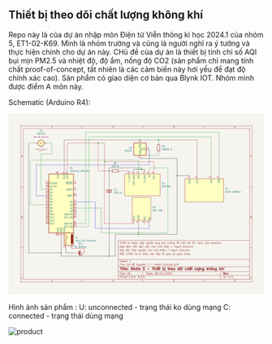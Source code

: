 ## Thiết bị theo dõi chất lượng không khí

Repo này là của dự án nhập môn Điện tử Viễn thông kì học 2024.1 của nhóm 5, ET1-02-K69. Mình là nhóm trường và cũng là người nghĩ ra ý tưởng và thực hiện chính cho dự án này. CHủ đề của dự án là thiết bị tính chỉ số AQI bụi mịn PM2.5 và nhiệt độ, độ ẩm, nồng độ CO2 (sản phẩm chỉ mang tính chất proof-of-concept, tất nhiên là các cảm biến này hơi yếu để đạt độ chính xác cao). Sản phẩm có giao diện cơ bản qua Blynk IOT. Nhóm mình được điểm A môn này.

Schematic (Arduino R4): 

![schematic](./img/schematic.png)

Hình ảnh sản phẩm :
U: unconnected - trạng thái ko dùng mạng
C: connected - trạng thái dùng mạng

![product](./img/air_quality.jpg)